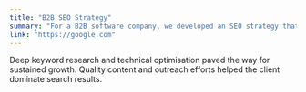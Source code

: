 ```yaml
---
title: "B2B SEO Strategy"
summary: "For a B2B software company, we developed an SEO strategy that resulted in a first page ranking for key keywords and a 200% increase in organic traffic."
link: "https://google.com"
---
```


Deep keyword research and technical optimisation paved the way for sustained growth. Quality content and outreach efforts helped the client dominate search results.
